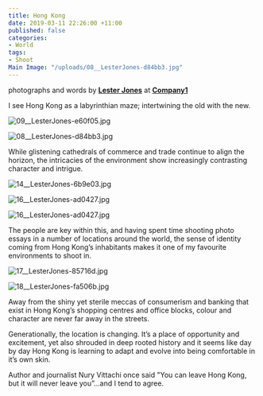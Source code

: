 ```yaml
---
title: Hong Kong
date: 2019-03-11 22:26:00 +11:00
published: false
categories:
- World
tags:
- Shoot
Main Image: "/uploads/08__LesterJones-d84bb3.jpg"
---
```


photographs and words by **[Lester Jones](https://www.instagram.com/_lesterjones/)** at **[Company1](https://www.instagram.com/company1agency/)**

I see Hong Kong as a labyrinthian maze; intertwining the old with the new.

![09__LesterJones-e60f05.jpg](/uploads/09__LesterJones-e60f05.jpg)

![08__LesterJones-d84bb3.jpg](/uploads/08__LesterJones-d84bb3.jpg)

While glistening cathedrals of commerce and trade continue to align the horizon, the intricacies of the environment show increasingly contrasting character and intrigue.

![14__LesterJones-6b9e03.jpg](/uploads/14__LesterJones-6b9e03.jpg)

![16__LesterJones-ad0427.jpg](/uploads/16__LesterJones-ad0427.jpg)

![16__LesterJones-ad0427.jpg](/uploads/16__LesterJones-ad0427.jpg)

The people are key within this, and having spent time shooting photo essays in a number of locations around the world, the sense of identity coming from Hong Kong’s inhabitants makes it one of my favourite environments to shoot in.

![17__LesterJones-85716d.jpg](/uploads/17__LesterJones-85716d.jpg)

![18__LesterJones-fa506b.jpg](/uploads/18__LesterJones-fa506b.jpg)

Away from the shiny yet sterile meccas of consumerism and banking that exist in Hong Kong’s shopping centres and office blocks, colour and character are never far away in the streets.  

Generationally, the location is changing. It’s a place of opportunity and excitement, yet also shrouded in deep rooted history and it seems like day by day Hong Kong is learning to adapt and evolve into being comfortable in it’s own skin. 

Author and journalist Nury Vittachi once said "You can leave Hong Kong, but it will never leave you”…and I tend to agree. 
